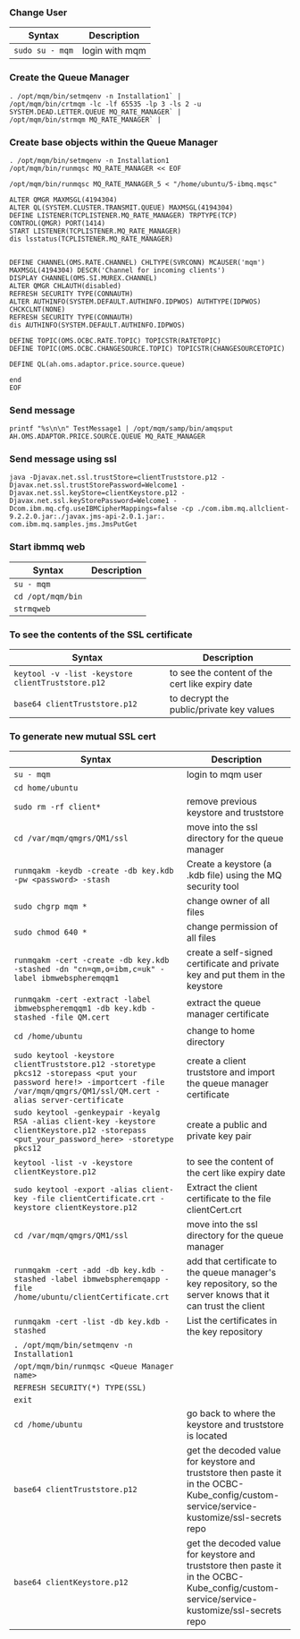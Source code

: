 ### Change User
| Syntax | Description |
| ----------- | ----------- |
| `sudo su - mqm` | login with mqm |


### Create the Queue Manager
```shell
. /opt/mqm/bin/setmqenv -n Installation1` |
/opt/mqm/bin/crtmqm -lc -lf 65535 -lp 3 -ls 2 -u SYSTEM.DEAD.LETTER.QUEUE MQ_RATE_MANAGER` | 
/opt/mqm/bin/strmqm MQ_RATE_MANAGER` |
```

### Create base objects within the Queue Manager
```shell
. /opt/mqm/bin/setmqenv -n Installation1
/opt/mqm/bin/runmqsc MQ_RATE_MANAGER << EOF

/opt/mqm/bin/runmqsc MQ_RATE_MANAGER_5 < "/home/ubuntu/5-ibmq.mqsc"

ALTER QMGR MAXMSGL(4194304)
ALTER QL(SYSTEM.CLUSTER.TRANSMIT.QUEUE) MAXMSGL(4194304)
DEFINE LISTENER(TCPLISTENER.MQ_RATE_MANAGER) TRPTYPE(TCP) CONTROL(QMGR) PORT(1414)
START LISTENER(TCPLISTENER.MQ_RATE_MANAGER)
dis lsstatus(TCPLISTENER.MQ_RATE_MANAGER)


DEFINE CHANNEL(OMS.RATE.CHANNEL) CHLTYPE(SVRCONN) MCAUSER('mqm') MAXMSGL(4194304) DESCR('Channel for incoming clients')
DISPLAY CHANNEL(OMS.SI.MUREX.CHANNEL)
ALTER QMGR CHLAUTH(disabled)
REFRESH SECURITY TYPE(CONNAUTH)
ALTER AUTHINFO(SYSTEM.DEFAULT.AUTHINFO.IDPWOS) AUTHTYPE(IDPWOS) CHCKCLNT(NONE)
REFRESH SECURITY TYPE(CONNAUTH)
dis AUTHINFO(SYSTEM.DEFAULT.AUTHINFO.IDPWOS)

DEFINE TOPIC(OMS.OCBC.RATE.TOPIC) TOPICSTR(RATETOPIC)
DEFINE TOPIC(OMS.OCBC.CHANGESOURCE.TOPIC) TOPICSTR(CHANGESOURCETOPIC)

DEFINE QL(ah.oms.adaptor.price.source.queue)

end
EOF
```
### Send message
```shell
printf "%s\n\n" TestMessage1 | /opt/mqm/samp/bin/amqsput AH.OMS.ADAPTOR.PRICE.SOURCE.QUEUE MQ_RATE_MANAGER
```
### Send message using ssl
```shell
java -Djavax.net.ssl.trustStore=clientTruststore.p12 -Djavax.net.ssl.trustStorePassword=Welcome1 -Djavax.net.ssl.keyStore=clientKeystore.p12 -Djavax.net.ssl.keyStorePassword=Welcome1 -Dcom.ibm.mq.cfg.useIBMCipherMappings=false -cp ./com.ibm.mq.allclient-9.2.2.0.jar:./javax.jms-api-2.0.1.jar:. com.ibm.mq.samples.jms.JmsPutGet
```

### Start ibmmq web
| Syntax | Description |
| ----------- | ----------- |
| `su - mqm` |
| `cd /opt/mqm/bin` |
| `strmqweb` |

### To see the contents of the SSL certificate
| Syntax | Description |
| ----------- | ----------- |
| `keytool -v -list -keystore clientTruststore.p12` | to see the content of the cert like expiry date |
| `base64 clientTruststore.p12` | to decrypt the public/private key values |

### To generate new mutual SSL cert
| Syntax | Description |
| ----------- | ----------- |
| `su - mqm` | login to mqm user |
| `cd home/ubuntu` | 
| `sudo rm -rf client*` | remove previous keystore and truststore |  
| `cd /var/mqm/qmgrs/QM1/ssl` | move into the ssl directory for the queue manager |
| `runmqakm -keydb -create -db key.kdb -pw <password> -stash` | Create a keystore (a .kdb file) using the MQ security tool |
| `sudo chgrp mqm *` | change owner of all files |
| `sudo chmod 640 *` | change permission of all files |
| `runmqakm -cert -create -db key.kdb -stashed -dn "cn=qm,o=ibm,c=uk" -label ibmwebspheremqqm1` | create a self-signed certificate and private key and put them in the keystore |
| `runmqakm -cert -extract -label ibmwebspheremqqm1 -db key.kdb -stashed -file QM.cert` | extract the queue manager certificate |
| `cd /home/ubuntu` | change to home directory |
| `sudo keytool -keystore clientTruststore.p12 -storetype pkcs12 -storepass <put your password here!> -importcert -file /var/mqm/qmgrs/QM1/ssl/QM.cert -alias server-certificate` | create a client truststore and import the queue manager certificate |
| `sudo keytool -genkeypair -keyalg RSA -alias client-key -keystore clientKeystore.p12 -storepass <put_your_password_here> -storetype pkcs12` | create a public and private key pair |
| `keytool -list -v -keystore clientKeystore.p12` | to see the content of the cert like expiry date |
| `sudo keytool -export -alias client-key -file clientCertificate.crt -keystore clientKeystore.p12` | Extract the client certificate to the file clientCert.crt |
| `cd /var/mqm/qmgrs/QM1/ssl` | move into the ssl directory for the queue manager |
| `runmqakm -cert -add -db key.kdb -stashed -label ibmwebspheremqapp -file /home/ubuntu/clientCertificate.crt` | add that certificate to the queue manager's key repository, so the server knows that it can trust the client |
| `runmqakm -cert -list -db key.kdb -stashed` | List the certificates in the key repository |
| `. /opt/mqm/bin/setmqenv -n Installation1` |
| `/opt/mqm/bin/runmqsc <Queue Manager name>` |
| `REFRESH SECURITY(*) TYPE(SSL)` |
| `exit` |
| `cd /home/ubuntu` | go back to where the keystore and truststore is located |
| `base64 clientTruststore.p12` | get the decoded value for keystore and truststore then paste it in the OCBC-Kube_config/custom-service/service-kustomize/ssl-secrets repo |
| `base64 clientKeystore.p12` | get the decoded value for keystore and truststore then paste it in the OCBC-Kube_config/custom-service/service-kustomize/ssl-secrets repo |
